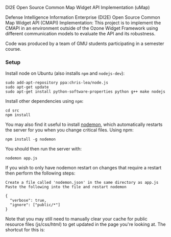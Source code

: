 DI2E Open Source Common Map Widget API Implementation (uMap)

Defense Intelligence Information Enterprise (DI2E) Open Source Common Map Widget
API (CMAPI) Implementation: This project is to implement the CMAPI in an
environment outside of the Ozone Widget Framework using different communication
models to evaluate the API and its robustness.

Code was produced by a team of GMU students participating in a semester
course.

### Setup

Install node on Ubuntu (also installs `npm` and `nodejs-dev`):

    sudo add-apt-repository ppa:chris-lea/node.js
    sudo apt-get update
    sudo apt-get install python-software-properties python g++ make nodejs

Install other dependencies using `npm`:

    cd src
    npm install

You may also find it useful to install
[nodemon](https://github.com/remy/nodemon), which automatically restarts the
server for you when you change critical files. Using npm:

    npm install -g nodemon

You should then run the server with:

    nodemon app.js

If you wish to only have nodemon restart on changes that require a restart
then perform the following steps:

    Create a file called 'nodemon.json' in the same directory as app.js
    Paste the following into the file and restart nodemon

    {
      "verbose": true,
      "ignore": ["public/*"]
    }

Note that you may still need to manually clear your cache for public resource
files (js/css/html) to get updated in the page you're looking at. The shortcut
for this is:

> <Shift><Ctrl><Del>

